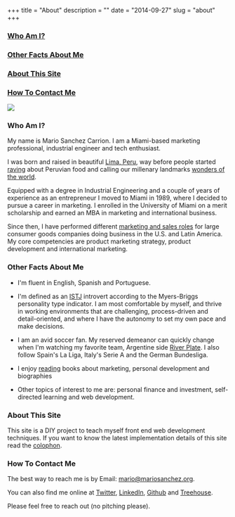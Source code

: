 +++
title = "About"
description = ""
date = "2014-09-27"
slug = "about"
+++

<h3><a href="#1">Who Am I?</a></h3>
<h3><a href="#2">Other Facts About Me</a></h3>
<h3><a href="#3">About This Site</a></h3>
<h3><a href="#4">How To Contact Me</a></h3>

<img src="http://farm5.staticflickr.com/4032/4447940514_44c70d069c_z.jpg" class="otherpic"><br />
<a name="1"></a>

### Who Am I? ###

My name is Mario Sanchez Carrion. I am a Miami-based marketing professional, industrial engineer and tech enthusiast. 

I was born and raised in beautiful [Lima, Peru](http://farm5.staticflickr.com/4115/4935682049_a0215ceb6e_z.jpg), way before people started [raving](http://goo.gl/h0lZgl) about Peruvian food and calling our millenary landmarks [wonders of the world](http://news.nationalgeographic.com/news/2007/07/photogalleries/seven-wonders/photo5.html).

Equipped with a degree in Industrial Engineering and a couple of years of experience as an entrepreneur I moved to Miami in 1989, where I decided to pursue a career in marketing. I enrolled in the University of Miami on a merit scholarship and earned an MBA in marketing and international business.

Since then, I have performed different [marketing and sales roles](http://www.linkedin.com/in/mariobox/) for large consumer goods companies doing business in the U.S. and Latin America. My core competencies are product marketing strategy, product development and international marketing. 

<a name="2"></a>

### Other Facts About Me ###

* I'm fluent in English, Spanish and Portuguese.

* I'm defined as an [ISTJ](http://www.16personalities.com/istj-personality) introvert according to the Myers-Briggs personality type indicator. I am most comfortable by myself, and thrive in working environments that are challenging, process-driven and detail-oriented, and where I have the autonomy to set my own pace and make decisions.

* I am an avid soccer fan. My reserved demeanor can quickly change when I'm watching my favorite team, Argentine side [River Plate](http://farm5.staticflickr.com/4055/4448440498_5d731b2102_z.jpg). I also follow Spain's La Liga, Italy's Serie A and the German Bundesliga.

* I enjoy [reading](../reading/) books about marketing, personal development and biographies

* Other topics of interest to me are: personal finance and investment, self-directed learning and web development.

<a name="3"></a>

### About This Site ###

This site is a DIY project to teach myself front end web development techniques. If you want to know the latest implementation details of this site read the [colophon](../colophon/).


<a name="4"></a>

### How To Contact Me ###

The best way to reach me is by Email: <a href="mailto:mario@mariosanchez.org">mario@mariosanchez.org</a>.

You can also find me online at [Twitter](http://www.twitter.com/mariobox/), [LinkedIn](http://www.linkedin.com/in/mariobox), [Github](http://www.github.com/mariobox) and [Treehouse](http://www.teamtreehouse.com/mariosanchezcarrion).

Please feel free to reach out (no pitching please).
